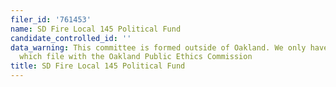 ```yaml
---
filer_id: '761453'
name: SD Fire Local 145 Political Fund
candidate_controlled_id: ''
data_warning: This committee is formed outside of Oakland. We only have data on committees
  which file with the Oakland Public Ethics Commission
title: SD Fire Local 145 Political Fund
---
```

